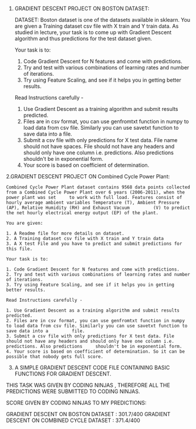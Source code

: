 
1. GRADIENT DESCENT PROJECT ON BOSTON DATASET: 

	DATASET: 
	Boston dataset is one of the datasets available in sklearn.
	You are given a Training dataset csv file with X train and Y train data. As studied in lecture, your task is to come up with Gradient Descent algorithm and 	    thus predictions for the test dataset given.

	Your task is to:
	
	1. Code Gradient Descent for N features and come with predictions.
	2. Try and test with various combinations of learning rates and number of iterations.
	3. Try using Feature Scaling, and see if it helps you in getting better results.

	Read Instructions carefully -

	1. Use Gradient Descent as a training algorithm and submit results predicted.
	2. Files are in csv format, you can use genfromtxt function in numpy to load data from csv file. Similarly you can use savetxt function to save data into a             file.
	3. Submit a csv file with only predictions for X test data. File name should not have spaces. File should not have any headers and should only have one column         i.e. predictions. Also predictions shouldn't be in exponential form. 
	4. Your score is based on coefficient of determination.

2.GRADIENT DESCENT PROJECT ON Combined Cycle Power Plant:

	Combined Cycle Power Plant dataset contains 9568 data points collected from a Combined Cycle Power Plant over 6 years (2006-2011), when the power plant was set 	to work with full load. Features consist of hourly average ambient variables Temperature (T), Ambient Pressure (AP), Relative Humidity (RH) and Exhaust Vacuum 	       (V) to predict the net hourly electrical energy output (EP) of the plant.
	
	You are given:
	
	1. A Readme file for more details on dataset.
	2. A Training dataset csv file with X train and Y train data
	3. A X test File and you have to predict and submit predictions for this file.
	
	Your task is to:
	
	1. Code Gradient Descent for N features and come with predictions.
	2. Try and test with various combinations of learning rates and number of iterations.
	3. Try using Feature Scaling, and see if it helps you in getting better results.
	
	Read Instructions carefully -
	
	1. Use Gradient Descent as a training algorithm and submit results predicted.
	2. Files are in csv format, you can use genfromtxt function in numpy to load data from csv file. Similarly you can use savetxt function to save data into a 	    file.
	3. Submit a csv file with only predictions for X test data. File should not have any headers and should only have one column i.e. predictions. Also predictions 	shouldn't be in exponential form.
	4. Your score is based on coefficient of determination. So it can be possible that nobody gets full score.
	
3. A SIMPLE GRADIENT DESCENT CODE FILE CONTAINING BASIC FUNCTIONS FOR GRADIENT DESCENT.

THIS TASK WAS GIVEN BY CODING NINJAS , THEREFORE ALL THE PREDICTIONS WERE SUBMITTED TO CODING NINJAS.

SCORE GIVEN BY CODING NINJAS TO MY PREDICTIONS: 

GRADIENT DESCENT ON BOSTON DATASET : 301.7/400
GRADIENT DESCENT ON COMBINED CYCLE DATASET : 371.4/400
